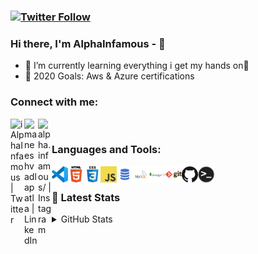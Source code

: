 ### [![Twitter Follow](https://img.shields.io/twitter/follow/iAlphaInfamous?color=1DA1F2&logo=twitter&style=for-the-badge)](https://twitter.com/intent/follow?original_referer=https%3A%2F%2Fgithub.com%2FiAlphaInfamous&screen_name=iAlphaInfamous)

### Hi there, I'm AlphaInfamous - 👋 

- 🌱 I’m currently learning everything i get my hands on🤣
- 🥅 2020 Goals: Aws & Azure certifications

### Connect with me:

[<img align="left" alt="iAlphaInfamous | Twitter" width="22px" src="https://cdn.jsdelivr.net/npm/simple-icons@v3/icons/twitter.svg" />][twitter]
[<img align="left" alt="maneeshvadlapatla | LinkedIn" width="22px" src="https://cdn.jsdelivr.net/npm/simple-icons@v3/icons/linkedin.svg" />][linkedin]
[<img align="left" alt="alpha.infamous/ | Instagram" width="22px" src="https://cdn.jsdelivr.net/npm/simple-icons@v3/icons/instagram.svg" />][instagram]

<br />

### Languages and Tools:

<img align="left" alt="Visual Studio Code" width="26px" src="https://raw.githubusercontent.com/github/explore/80688e429a7d4ef2fca1e82350fe8e3517d3494d/topics/visual-studio-code/visual-studio-code.png" />
<img align="left" alt="HTML5" width="26px" src="https://raw.githubusercontent.com/github/explore/80688e429a7d4ef2fca1e82350fe8e3517d3494d/topics/html/html.png" />
<img align="left" alt="CSS3" width="26px" src="https://raw.githubusercontent.com/github/explore/80688e429a7d4ef2fca1e82350fe8e3517d3494d/topics/css/css.png" />
<img align="left" alt="JavaScript" width="26px" src="https://raw.githubusercontent.com/github/explore/80688e429a7d4ef2fca1e82350fe8e3517d3494d/topics/javascript/javascript.png" />
<img align="left" alt="SQL" width="26px" src="https://raw.githubusercontent.com/github/explore/80688e429a7d4ef2fca1e82350fe8e3517d3494d/topics/sql/sql.png" />
<img align="left" alt="MySQL" width="26px" src="https://raw.githubusercontent.com/github/explore/80688e429a7d4ef2fca1e82350fe8e3517d3494d/topics/mysql/mysql.png" />
<img align="left" alt="MongoDB" width="26px" src="https://raw.githubusercontent.com/github/explore/80688e429a7d4ef2fca1e82350fe8e3517d3494d/topics/mongodb/mongodb.png" />
<img align="left" alt="Git" width="26px" src="https://raw.githubusercontent.com/github/explore/80688e429a7d4ef2fca1e82350fe8e3517d3494d/topics/git/git.png" />
<img align="left" alt="GitHub" width="26px" src="https://raw.githubusercontent.com/github/explore/78df643247d429f6cc873026c0622819ad797942/topics/github/github.png" />
<img align="left" alt="Terminal" width="26px" src="https://raw.githubusercontent.com/github/explore/80688e429a7d4ef2fca1e82350fe8e3517d3494d/topics/terminal/terminal.png" />

<br />

### 📕 Latest Stats
<details>
  <summary>GitHub Stats</summary>

  <img align="left" alt="AlphaInfamous GitHub Stats" src="https://github-readme-stats.vercel.app/api?username=AlphaInfamous&count_private=true&show_icons=true&hide_border=true" />

</details>

[twitter]: https://twitter.com/iAlphaInfamous
[instagram]: https://instagram.com/alpha.infamous
[linkedin]: https://www.linkedin.com/in/maneeshvadlapatla